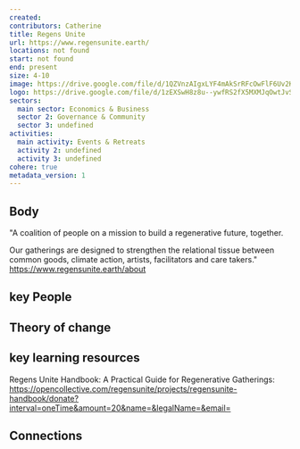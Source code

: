 ```yaml
---
created:
contributors: Catherine
title: Regens Unite
url: https://www.regensunite.earth/
locations: not found
start: not found
end: present
size: 4-10
image: https://drive.google.com/file/d/1QZVnzAIgxLYF4mAkSrRFcOwFlF6Uv2K7/view?usp=drive_link
logo: https://drive.google.com/file/d/1zEXSwH8z8u--ywfRS2fX5MXMJqOwtJvS/view?usp=drive_link
sectors:
  main sector: Economics & Business
  sector 2: Governance & Community
  sector 3: undefined
activities: 
  main activity: Events & Retreats
  activity 2: undefined
  activity 3: undefined
cohere: true
metadata_version: 1
---
```



## Body

"A coalition of people on a mission to build a regenerative future, together.

Our gatherings are designed to strengthen the relational tissue between common goods, climate action, artists, facilitators and care takers."
https://www.regensunite.earth/about 

## key People



## Theory of change



## key learning resources

Regens Unite Handbook: A Practical Guide for Regenerative Gatherings: https://opencollective.com/regensunite/projects/regensunite-handbook/donate?interval=oneTime&amount=20&name=&legalName=&email= 

## Connections



